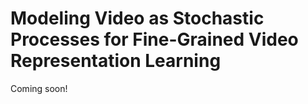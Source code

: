 # Modeling Video as Stochastic Processes for Fine-Grained Video Representation Learning
Coming soon!
